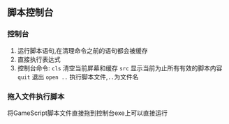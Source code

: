 ## 脚本控制台  

### 控制台  
1. 运行脚本语句,在清理命令之前的语句都会被缓存
2. 直接执行表达式
3. 控制台命令:
`cls`  清空当前屏幕和缓存
`src`  显示当前为止所有有效的脚本内容
`quit`  退出
`open ..`  执行脚本文件,`..`为文件名

### 拖入文件执行脚本  
将GameScript脚本文件直接拖到控制台exe上可以直接运行  